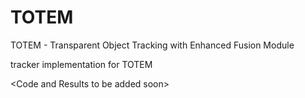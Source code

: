# TOTEM
TOTEM - Transparent Object Tracking with Enhanced Fusion Module


tracker implementation for TOTEM

\<Code and Results to be added soon\>
